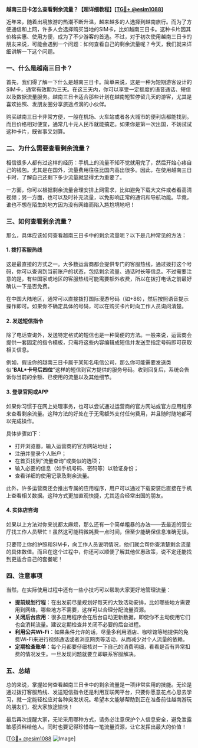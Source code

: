 **越南三日卡怎么查看剩余流量？【超详细教程】[[TG💪+ @esim1088](https://t.me/s/esim1088)]**

近年来，随着出境旅游的热潮不断升温，越来越多的人选择到越南旅行。而为了方便通信和上网，许多人会选择购买当地的SIM卡，比如越南三日卡。这种卡片因其价格实惠、使用方便，成为了不少游客的首选。不过，对于初次使用越南三日卡的朋友来说，可能会遇到一个问题：如何查看自己的剩余流量呢？今天，我们就来详细讲解一下这个问题。

### **一、什么是越南三日卡？**

首先，我们得了解一下什么是越南三日卡。简单来说，这是一种为短期游客设计的SIM卡，通常有效期为三天。在这三天内，你可以享受一定额度的语音通话、短信以及数据流量服务。越南三日卡适合那些计划在越南短暂停留几天的游客，尤其是喜欢拍照、发朋友圈分享旅途点滴的小伙伴。

购买越南三日卡非常方便，一般在机场、火车站或者各大城市的便利店都能找到。而且价格相对便宜，通常几十元人民币就能搞定。如果你是第一次出国，不妨试试这种卡片，既省事又划算。

### **二、为什么需要查看剩余流量？**

相信很多人都有过这样的经历：手机上的流量不知不觉就用完了，然后开始心疼自己的钱包。尤其是在国外，流量费用往往比国内高出很多。因此，在使用越南三日卡时，了解自己还剩下多少流量就显得尤为重要了。

一方面，你可以根据剩余流量合理安排上网需求，比如避免下载大文件或者看高清视频；另一方面，也可以及时补充流量，以免影响正常的通讯和导航功能。毕竟，谁也不想在陌生的地方因为没有网络而陷入尴尬境地吧！

### **三、如何查看剩余流量？**

那么，具体应该如何查看越南三日卡中的剩余流量呢？以下是几种常见的方法：

#### **1. 拨打客服热线**
这是最直接的方式之一。大多数运营商都会提供专门的客服热线，通过拨打这个号码，你可以查询到当前账户的状态，包括剩余流量、通话时长等信息。不过需要注意的是，有些国家或地区的客服热线可能需要额外收费，所以在拨打电话之前最好确认一下是否免费。

在中国大陆地区，通常可以直接拨打国际漫游号码（如+86），然后按照语音提示操作即可。如果你不确定具体的号码，可以在购买卡片时向工作人员询问清楚。

#### **2. 发送短信指令**
除了电话查询外，发送特定格式的短信也是一种简便的方法。一般来说，运营商会提供一套固定的指令模板，只需将这些内容编辑成短信并发送至指定号码即可获取相关信息。

例如，假设你的越南三日卡属于某知名电信公司，那么你可能需要发送类似“**BAL*卡号后四位**”这样的短信到官方提供的服务号码。收到回复后，系统会告诉你当前的余额、已使用的流量以及其他细节。

#### **3. 登录官网或APP**
如果你习惯于在网上处理事务，也可以尝试通过运营商的官方网站或官方应用程序来查看剩余流量。这种方法的好处在于无需额外支付任何费用，并且随时随地都可以完成操作。

具体步骤如下：
- 打开浏览器，输入运营商的官方网站地址；
- 注册并登录个人账户；
- 在首页找到“流量查询”或类似的选项；
- 输入必要的信息（如手机号码、密码等）以验证身份；
- 查看详细的使用记录及剩余流量。

此外，许多运营商还会推出专属的应用程序，用户可以通过下载安装后直接在手机上查看相关数据。这种方式更加直观快捷，尤其适合经常出国的朋友。

#### **4. 实体店咨询**
如果以上方法对你来说都太麻烦，那么还有一个简单粗暴的办法——去最近的营业厅找工作人员帮忙！虽然这可能稍微耗费一点时间，但至少能确保信息准确无误。

只要带上你的护照和SIM卡，向工作人员说明情况，他们就会帮你查清楚剩余流量的具体数值。而且在这个过程中，你还可以顺便了解其他优惠政策，说不定还能找到更适合自己的套餐呢！

### **四、注意事项**

当然，在实际使用过程中还有一些小技巧可以帮助大家更好地管理流量：

- **提前规划行程**：在出发前尽量规划好每天的大致活动安排，比如哪些地方需要用到网络，哪些地方不需要，这样可以合理分配流量资源。
- **关闭后台应用**：很多应用程序会在后台自动更新数据，即使你不主动使用它们也会消耗流量。建议定期检查并关闭不必要的后台进程。
- **利用公共Wi-Fi**：如果条件允许的话，尽量多利用酒店、咖啡馆等地提供的免费Wi-Fi来进行视频通话或者浏览网页等活动，从而减少对个人流量的依赖。
- **定期检查账单**：每个月都要仔细核对一下自己的消费明细，看看是否有异常扣费的情况发生。一旦发现问题就要立即联系客服解决。

### **五、总结**

总的来说，掌握如何查看越南三日卡中的剩余流量是一项非常实用的技能。无论是通过拨打客服热线、发送短信指令还是利用互联网平台，只要你愿意花点心思去学习，就一定能轻松应对各种突发状况。希望本文能够帮助到正在准备前往越南游玩的朋友们，祝大家旅途愉快！

最后再次提醒大家，无论采用哪种方式，请务必注意保护个人信息安全，避免泄露敏感资料给他人。同时也要记得珍惜每一笔流量资源，让它发挥出最大的价值！

[[TG💪+ @esim1088](https://t.me/s/esim1088) ![Image](https://i.postimg.cc/4NQfJmqS/Snipaste-2025-05-13-00-14-12.png)]